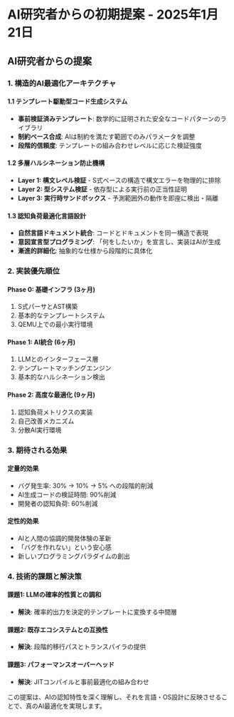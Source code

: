 # AI研究者からの初期提案 - 2025年1月21日

## AI研究者からの提案

### 1. 構造的AI最適化アーキテクチャ

#### 1.1 テンプレート駆動型コード生成システム
- **事前検証済みテンプレート**: 数学的に証明された安全なコードパターンのライブラリ
- **制約ベース合成**: AIは制約を満たす範囲でのみパラメータを調整
- **段階的信頼度**: テンプレートの組み合わせレベルに応じた検証強度

#### 1.2 多層ハルシネーション防止機構
- **Layer 1: 構文レベル検証** - S式ベースの構造で構文エラーを物理的に排除
- **Layer 2: 型システム検証** - 依存型による実行前の正当性証明
- **Layer 3: 実行時サンドボックス** - 予測範囲外の動作を即座に検出・隔離

#### 1.3 認知負荷最適化言語設計
- **自然言語ドキュメント統合**: コードとドキュメントを同一構造で表現
- **意図宣言型プログラミング**: 「何をしたいか」を宣言し、実装はAIが生成
- **漸進的詳細化**: 抽象的な仕様から段階的に具体化

### 2. 実装優先順位

#### Phase 0: 基礎インフラ (3ヶ月)
1. S式パーサとAST構築
2. 基本的なテンプレートシステム
3. QEMU上での最小実行環境

#### Phase 1: AI統合 (6ヶ月)
1. LLMとのインターフェース層
2. テンプレートマッチングエンジン
3. 基本的なハルシネーション検出

#### Phase 2: 高度な最適化 (9ヶ月)
1. 認知負荷メトリクスの実装
2. 自己改善メカニズム
3. 分散AI実行環境

### 3. 期待される効果

#### 定量的効果
- バグ発生率: 30% → 10% → 5% への段階的削減
- AI生成コードの検証時間: 90%削減
- 開発者の認知負荷: 60%削減

#### 定性的効果
- AIと人間の協調的開発体験の革新
- 「バグを作れない」という安心感
- 新しいプログラミングパラダイムの創出

### 4. 技術的課題と解決策

#### 課題1: LLMの確率的性質との調和
- **解決**: 確率的出力を決定的テンプレートに変換する中間層

#### 課題2: 既存エコシステムとの互換性
- **解決**: 段階的移行パスとトランスパイラの提供

#### 課題3: パフォーマンスオーバーヘッド
- **解決**: JITコンパイルと事前最適化の組み合わせ

この提案は、AIの認知特性を深く理解し、それを言語・OS設計に反映させることで、真のAI最適化を実現します。